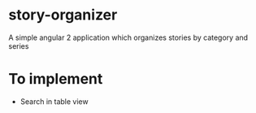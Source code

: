 # story-organizer

A simple angular 2 application which organizes stories by category and series

# To implement

* Search in table view
